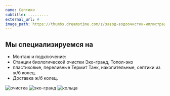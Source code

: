 ```yaml
---
name: Септики
subtitle: .........
external_url: #
image_path: https://thumbs.dreamstime.com/z/завод-водоочистки-иллюстрация-вектора-плоская-134087327.jpg
---
```


## Мы специализируемся на

* Монтаж и подключение:
* Станции биологической очистки Эко-гранд, Топол-эко
* пластиковые, переливные Термит Танк, накопительные, септики из ж/б колец.
* Доставка ж/б колец.

![очистка](https://thumbs.dreamstime.com/z/завод-водоочистки-иллюстрация-вектора-плоская-134087327.jpg)
![эко-гранд](https://septik.market/wp-content/uploads/2019/05/DSCN0037.jpg)
![кольца](http://abvseptik.ru/wp-content/uploads/2016/01/5465476487689.jpg)